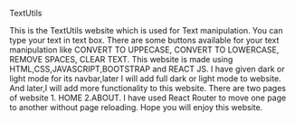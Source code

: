 TextUtils

This is the TextUtils website which is used for Text manipulation.
You can type your text in text box. 
There are some buttons available for your text manipulation like CONVERT TO UPPECASE, CONVERT TO LOWERCASE, REMOVE SPACES, CLEAR TEXT. 
This website is made using HTML,CSS,JAVASCRIPT,BOOTSTRAP and REACT JS. 
I have given dark or light mode for its navbar,later I will add full dark or light mode to website. 
And later,I will add more functionality to this website. There are two pages of website 1. HOME 2.ABOUT. 
I have used React Router to move one page to another without page reloading. 
Hope you will enjoy this website.
